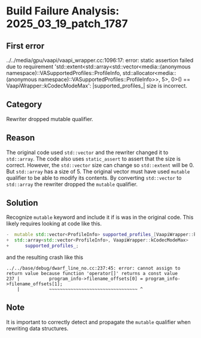 # Build Failure Analysis: 2025_03_19_patch_1787

## First error

../../media/gpu/vaapi/vaapi_wrapper.cc:1096:17: error: static assertion failed due to requirement 'std::extent<std::array<std::vector<media::(anonymous namespace)::VASupportedProfiles::ProfileInfo, std::allocator<media::(anonymous namespace)::VASupportedProfiles::ProfileInfo>>, 5>, 0>() == VaapiWrapper::kCodecModeMax': |supported_profiles_| size is incorrect.

## Category
Rewriter dropped mutable qualifier.

## Reason
The original code used `std::vector` and the rewriter changed it to `std::array`. The code also uses `static_assert` to assert that the size is correct. However, the `std::vector` size can change so `std::extent` will be 0. But `std::array` has a size of 5. The original vector must have used `mutable` qualifier to be able to modify its contents. By converting `std::vector` to `std::array` the rewriter dropped the `mutable` qualifier.

## Solution
Recognize `mutable` keyword and include it if is was in the original code. This likely requires looking at code like this.
```cpp
-  mutable std::vector<ProfileInfo> supported_profiles_[VaapiWrapper::kCodecModeMax];
+  std::array<std::vector<ProfileInfo>, VaapiWrapper::kCodecModeMax>
+      supported_profiles_;
```
and the resulting crash like this
```
../../base/debug/dwarf_line_no.cc:237:45: error: cannot assign to return value because function 'operator[]' returns a const value
237 |           program_info->filename_offsets[0] = program_info->filename_offsets[1];
    |           ~~~~~~~~~~~~~~~~~~~~~~~~~~~~~~~~~ ^
```

## Note
It is important to correctly detect and propagate the `mutable` qualifier when rewriting data structures.